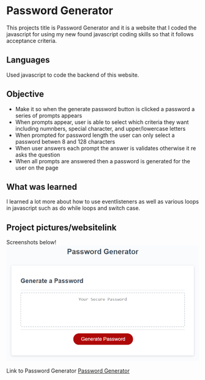 # Password Generator

This projects title is Password Generator and it is a website that I coded the javascript for using my new found javascript coding skills so that it follows acceptance criteria. 

## Languages

Used javascript to code the backend of this website.

## Objective

- Make it so when the generate password button is clicked a password a series of prompts appears
- When prompts appear, user is able to select which criteria they want including numnbers, special character, and upper/lowercase letters
- When prompted for password length the user can only select a password betwen 8 and 128 characters
- When user answers each prompt the answer is validates otherwise it re asks the question
- When all prompts are answered then a password is generated for the user on the page


## What was learned

I learned a lot more about how to use eventlisteners as well as various loops in javascript such as do while loops and switch case.

## Project pictures/websitelink 
<!-- MODIFY BELOW LINKS BEFORE SUBMITTING !!!!!!!!!!!!!!!!!!!!!!!!! -->
Screenshots below!
![Image of website](./Assets/03-javascript-homework-demo.png)


Link to Password Generator
[Password Generator](https://cluck135.github.io/Password-Generator-Project//)

